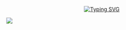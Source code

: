 <p align="center">
<a href="https://git.io/typing-svg"><img src="https://readme-typing-svg.demolab.com?font=Fira+Code&pause=1000&color=F7F7F7&random=false&width=435&lines=!Hi+my+name+is+GeorgeTech+%F0%9F%8C%8D+;I+am+a+Front+end+Developer+%F0%9F%92%BB+;and+designer+web+%F0%9F%8E%A8" alt="Typing SVG" /></a>
</p>

<img src="[https://github.com/GeorgeTech-7/GeorgeTech-7/blob/e952863b929b6831c9cc210e2f28298ee7c5db5d/Mesa%20de%20trabajo%201.png](https://github.com/GeorgeTech-7/GeorgeTech-7/blob/main/Frame%201.png)https://github.com/GeorgeTech-7/GeorgeTech-7/blob/main/Frame%201.png">
